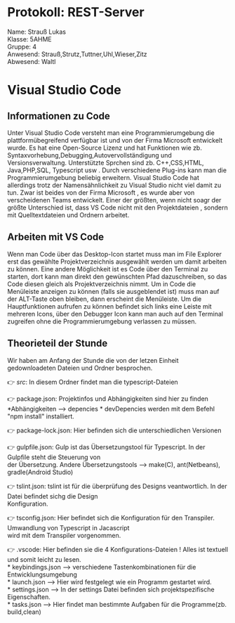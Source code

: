 # Protokoll: REST-Server
Name: Strauß Lukas   
Klasse: 5AHME    
Gruppe: 4    
Anwesend: Strauß,Strutz,Tuttner,Uhl,Wieser,Zitz  
Abwesend: Waltl

# Visual Studio Code
## Informationen zu Code
Unter Visual Studio Code versteht man eine Programmierumgebung die plattformübegreifend verfügbar ist und von der
Firma Microsoft entwickelt wurde. Es hat eine Open-Source Lizenz und hat Funktionen wie zb. Syntaxvorhebung,Debugging,Autovervollständigung und Versionsverwaltung. Unterstützte Sprchen sind zb. C++,CSS,HTML,
Java,PHP,SQL, Typescript usw .
Durch verschiedene Plug-ins kann man die Programmierumgebung beliebig erweitern. Visual Studio Code hat allerdings trotz
der Namensähnlichkeit zu Visual Studio nicht viel damit zu tun. Zwar ist beides von der Firma Microsoft , es wurde aber
von verscheidenen Teams entwickelt. Einer der größten, wenn nicht soagr der größte Unterschied ist, dass VS Code nicht mit 
den Projektdateien , sondern mit Quelltextdateien und Ordnern arbeitet. 


## Arbeiten mit VS Code
Wenn man Code über das Desktop-Icon startet muss man im File Explorer erst das gewählte Projektverzeichnis ausgewählt werden um damit arbeiten zu können. Eine andere Möglichkeit ist es Code über den Terminal zu starten, dort kann man direkt den gewünschten Pfad dazuschreiben, so das Code diesen gleich als Projektverzeichnis nimmt.
Um in Code die Menüleiste anzeigen zu können (falls sie ausgeblendet ist) muss man auf der ALT-Taste oben bleiben, dann erscheint die Menüleiste.
Um die Hauptfunktionen aufrufen zu können befindet sich links eine Leiste mit mehreren Icons, über den Debugger Icon kann man auch auf den Terminal zugreifen ohne die Programmierumgebung verlassen zu müssen.

## Theorieteil der Stunde
Wir haben am Anfang der Stunde die von der letzen Einheit gedownloadeten Dateien und Ordner besprochen.

:point_right: *src*: In diesem Ordner findet man die typescript-Dateien

:point_right: package.json: Projektinfos und Abhängigkeiten sind hier zu finden
                            *Abhängigkeiten --> depencies
                            * devDepencies werden mit dem Befehl "npm install" installiert.

:point_right: package-lock.json: Hier befinden sich die unterschiedlichen Versionen

:point_right: gulpfile.json: Gulp ist das Übersetzungstool für Typescript. In der Gulpfile steht die Steuerung von  
                             der Übersetzung. Andere Übersetzungstools --> make(C), ant(Netbeans), gradle(Android Studio)

:point_right: tslint.json: tslint ist für die überprüfung des Designs veantwortlich. In der Datei befindet sichg die Design  
                           Konfiguration.
                           
:point_right: tsconfig.json:  Hier befindet sich die Konfiguration für den Transpiler. Umwandlung von Typescript in Jacascript  
                              wird mit dem Transpiler vorgenommen. 

:point_right: .vscode: Hier befinden sie die 4 Konfigurations-Dateien ! Alles ist textuell und somit leicht zu lesen.  
                         * keybindings.json --> verschiedene Tastenkombinationen für die Entwicklungsumgebung  
                         * launch.json --> Hier wird festgelegt wie ein Programm gestartet wird.  
                         * settings.json --> In der settings Datei befinden sich projektspezifische Eigenschaften.  
                         * tasks.json -->  Hier findet man bestimmte Aufgaben für die Programme(zb. build,clean)  
  
  
    
    





